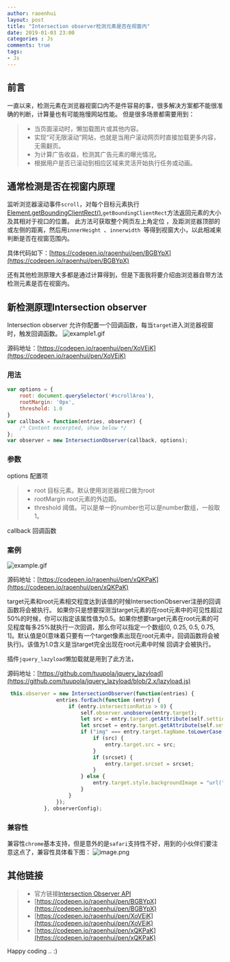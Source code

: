 ```yaml
---
author: raoenhui
layout: post
title: "Intersection observer检测元素是否在视窗内"
date: 2019-01-03 23:00
categories : Js
comments: true
tags:
- Js
---
```


## 前言

一直以来，检测元素在浏览器视窗口内不是件容易的事，很多解决方案都不能很准确的判断，计算量也有可能拖慢网站性能。
但是很多场景都需要用到：
> * 当页面滚动时，懒加载图片或其他内容。
> * 实现“可无限滚动”网站，也就是当用户滚动网页时直接加载更多内容，无需翻页。
> * 为计算广告收益，检测其广告元素的曝光情况。
> * 根据用户是否已滚动到相应区域来灵活开始执行任务或动画。

## 通常检测是否在视窗内原理

监听浏览器滚动事件`scroll`，对每个目标元素执行[Element.getBoundingClientRect()](https://developer.mozilla.org/zh-CN/docs/Web/API/Element/getBoundingClientRect),`getBoundingClientRect`方法返回元素的大小及其相对于视口的位置。 此方法可获取整个网页左上角定位 ，及距浏览器顶部的或左侧的距离，然后用`innerHeight `、`innerwidth `等得到视窗大小，以此相减来判断是否在视窗范围内。

具体代码如下：[https://codepen.io/raoenhui/pen/BGBYpX](https://codepen.io/raoenhui/pen/BGBYpX)

还有其他检测原理大多都是通过计算得到，但是下面我将要介绍由浏览器自带方法检测元素是否在视窗内。

## 新检测原理Intersection observer 

Intersection observer 允许你配置一个回调函数，每当`target`进入浏览器视窗时，触发回调函数。
![example1.gif](https://upload-images.jianshu.io/upload_images/9902136-f8077160e5fc757a.gif?imageMogr2/auto-orient/strip)

源码地址：[https://codepen.io/raoenhui/pen/XoVEjK](https://codepen.io/raoenhui/pen/XoVEjK)

### 用法

```javascript
var options = {
    root: document.querySelector('#scrollArea'), 
    rootMargin: '0px', 
    threshold: 1.0
}
var callback = function(entries, observer) { 
    /* Content excerpted, show below */ 
};
var observer = new IntersectionObserver(callback, options);
```
### 参数
options 配置项
> * root 目标元素。默认使用浏览器视口做为root
> * rootMargin root元素的外边距。
> * threshold 阈值。可以是单一的number也可以是number数组，一般取1。

callback 回调函数

### 案例
![example.gif](https://upload-images.jianshu.io/upload_images/9902136-63762fade545cfbe.gif?imageMogr2/auto-orient/strip)

源码地址：[https://codepen.io/raoenhui/pen/xQKPaK](https://codepen.io/raoenhui/pen/xQKPaK)

target元素和root元素相交程度达到该值的时候IntersectionObserver注册的回调函数将会被执行。
如果你只是想要探测当target元素的在root元素中的可见性超过50%的时候，你可以指定该属性值为0.5。如果你想要target元素在root元素的可见程度每多25%就执行一次回调，那么你可以指定一个数组[0, 0.25, 0.5, 0.75, 1]。默认值是0(意味着只要有一个target像素出现在root元素中，回调函数将会被执行)。该值为1.0含义是当target完全出现在root元素中时候 回调才会被执行。

插件`jquery_lazyload`懒加载就是用到了此方法，

源码地址：[https://github.com/tuupola/jquery_lazyload](https://github.com/tuupola/jquery_lazyload/blob/2.x/lazyload.js)
```javascript
 this.observer = new IntersectionObserver(function(entries) {
                entries.forEach(function (entry) {
                    if (entry.intersectionRatio > 0) {
                        self.observer.unobserve(entry.target);
                        let src = entry.target.getAttribute(self.settings.src);
                        let srcset = entry.target.getAttribute(self.settings.srcset);
                        if ("img" === entry.target.tagName.toLowerCase()) {
                            if (src) {
                                entry.target.src = src;
                            }
                            if (srcset) {
                                entry.target.srcset = srcset;
                            }
                        } else {
                            entry.target.style.backgroundImage = "url(" + src + ")";
                        }
                    }
                });
            }, observerConfig);
```
### 兼容性
兼容性`chrome`基本支持，但是意外的是`safari`支持性不好，用到的小伙伴们要注意这点了，兼容性具体看下图：
![image.png](https://upload-images.jianshu.io/upload_images/9902136-ab7a39b24d7dbe8e.png?imageMogr2/auto-orient/strip%7CimageView2/2/w/1240)

## 其他链接
> * 官方链接[Intersection Observer API](https://developer.mozilla.org/en-US/docs/Web/API/Intersection_Observer_API)
> * [https://codepen.io/raoenhui/pen/BGBYpX](https://codepen.io/raoenhui/pen/BGBYpX)
> * [https://codepen.io/raoenhui/pen/XoVEjK](https://codepen.io/raoenhui/pen/XoVEjK)
> * [https://codepen.io/raoenhui/pen/xQKPaK](https://codepen.io/raoenhui/pen/xQKPaK)

Happy coding .. :)